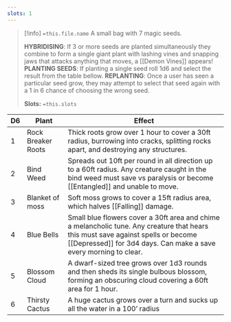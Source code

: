 ```yaml
---
slots: 1
---
```

> [!info]  `=this.file.name`
> A small bag with 7 magic seeds. 
> 
> **HYBRIDISING**: If 3 or more seeds are planted simultaneously they combine to form a single giant plant with lashing vines and snapping jaws that attacks anything that moves, a [[Demon Vines]] appears!
> **PLANTING SEEDS**: If planting a single seed roll 1d6 and select the result from the table bellow. 
> **REPLANTING**: Once a user has seen a particular seed grow, they may attempt to select that seed again with a 1 in 6 chance of choosing the wrong seed.
> 
> **Slots:** `=this.slots`



| D6  | Plant              | Effect                                                                                                                                                                                                 |
| --- | ------------------ | ------------------------------------------------------------------------------------------------------------------------------------------------------------------------------------------------------ |
| 1   | Rock Breaker Roots | Thick roots grow over 1 hour to cover a 30ft radius, burrowing into cracks, splitting rocks apart, and destroying any structures.                                                                      |
| 2   | Bind Weed          | Spreads out 10ft per round in all direction up to a 60ft radius. Any creature caught in the bind weed must save vs paralysis or become [[Entangled]] and unable to move.                               |
| 3   | Blanket of moss    | Soft moss grows to cover a 15ft radius area, which halves [[Falling]] damage.                                                                                                                          |
| 4   | Blue Bells         | Small blue flowers cover a 30ft area and chime a melancholic tune. Any creature that hears this must save against spells or become [[Depressed]] for 3d4 days. Can make a save every morning to clear. | 
| 5   | Blossom Cloud      | A dwarf-sized tree grows over 1d3 rounds and then sheds its single bulbous blossom, forming an obscuring cloud covering a 60ft area for 1 hour.                                                        |
| 6   | Thirsty Cactus     | A huge cactus grows over a turn and sucks up all the water in a 100’ radius                                                                                                                            |
    







